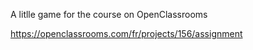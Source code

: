 A litlle game for the course on OpenClassrooms

https://openclassrooms.com/fr/projects/156/assignment